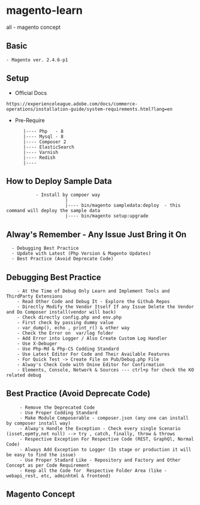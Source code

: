 # magento-learn
all - magento concept

Basic
------
    - Magento ver. 2.4.6-p1

Setup
------
   - Official Docs

    https://experienceleague.adobe.com/docs/commerce-operations/installation-guide/system-requirements.html?lang=en
   - Pre-Require

            |---- Php   - 8
            |---- Mysql - 8
            |---- Composer 2
            |---- ElasticSearch
            |---- Varnish
            |---- Redish
            |---- 
      
How to Deploy Sample Data
-------------------------
               
               - Install by compoer way 
                          |
                          |---- bin/magento sampledata:deploy  - this command will deploy the sample data
                          |---- bin/magento setup:upgrade


Alway's Remember - Any Issue Just Bring it On
---------------------------------------------
      
      - Debugging Best Practice
      - Update with Latest (Php Version & Magento Updates)
      - Best Practice (Avoid Deprecate Code)

Debugging Best Practice
-----------------------
        
        - At the Time of Debug Only Learn and Implement Tools and ThirdParty Extensions
        - Read Other Code and Debug It - Explore the Github Repos
        - Directly Modify the Vendor Itself If any Issue Delete the Vendor and Do Composer install(vendor will back)
        - Check directly config.php and env.php 
        - First check by passing dummy value
        - var_dump(), echo , print_r() & other way
        - Check the Error on  var/log folder
        - Add Error into Logger / Also Create Custom Log Handler
        - Use X-Debuger
        - Use Php-Md & Php-CS Codding Standard
        - Use Latest Editor For Code and Their Available Features
        - For Quick Test -> Create File on Pub/Debug.php File
        - Alway's Check Code with Onine Editor for Confirmation
        - Elements, Console, Network & Sources --- ctrl+p for check the KO related debug    

Best Practice (Avoid Deprecate Code)
------------------------------------

         - Remove the Deprecated Code
         - Use Proper Codding Standard
         - Make Module Composerable - composer.json (any one can install by composer install way)
         - Alway's Handle the Exception - Check every single Scenario (isset,epmty,not null) --> try , catch, finally, throw & throws
         - Respective Exception For Respective Code (REST, GraphQl, Normal Code)
         - Always Add Exception to Logger (In stage or production it will be easy to find the issue)
         - Use Proper Stadard Like - Repository and Factory and Other Concept as per Code Requirement
         - Keep all the Code for  Respective Folder Area (like - webapi_rest, etc, adminhtml & frontend)

Magento Concept
---------------

     

